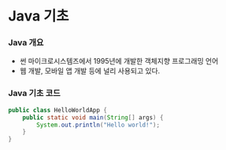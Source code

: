 # Java 기초

### Java 개요

- 썬 마이크로시스템즈에서 1995년에 개발한 객체지향 프로그래밍 언어
- 웹 개발, 모바일 앱 개발 등에 널리 사용되고 있다.

### Java 기초 코드

```java
public class HelloWorldApp {
	public static void main(String[] args) {
		System.out.println("Hello world!");
	}
}
```

